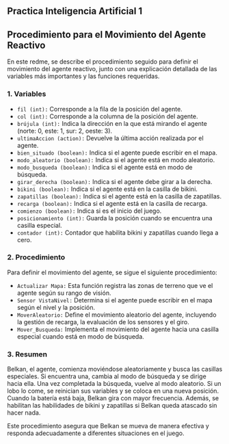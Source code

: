 ## Practica Inteligencia Artificial 1

## Procedimiento para el Movimiento del Agente Reactivo

En este redme, se describe el procedimiento seguido para definir el movimiento del agente reactivo, junto con una explicación detallada de las variables más importantes y las funciones requeridas.

### 1. Variables

- `fil (int):` Corresponde a la fila de la posición del agente.
- `col (int):` Corresponde a la columna de la posición del agente.
- `brújula (int):` Indica la dirección en la que está mirando el agente (norte: 0, este: 1, sur: 2, oeste: 3).
- `ultimaAccion (action):` Devuelve la última acción realizada por el agente.
- `bien_situado (boolean):` Indica si el agente puede escribir en el mapa.
- `modo_aleatorio (boolean):` Indica si el agente está en modo aleatorio.
- `modo_busqueda (boolean):` Indica si el agente está en modo de búsqueda.
- `girar_derecha (boolean):` Indica si el agente debe girar a la derecha.
- `bikini (boolean):` Indica si el agente está en la casilla de bikini.
- `zapatillas (boolean):` Indica si el agente está en la casilla de zapatillas.
- `recarga (boolean):` Indica si el agente está en la casilla de recarga.
- `comienzo (boolean):` Indica si es el inicio del juego.
- `posicionamiento (int):` Guarda la posición cuando se encuentra una casilla especial.
- `contador (int):` Contador que habilita bikini y zapatillas cuando llega a cero.

### 2. Procedimiento

Para definir el movimiento del agente, se sigue el siguiente procedimiento:

- `Actualizar Mapa:` Esta función registra las zonas de terreno que ve el agente según su rango de visión.
- `Sensor VistaNivel:` Determina si el agente puede escribir en el mapa según el nivel y la posición.
- `MoverAleatorio:` Define el movimiento aleatorio del agente, incluyendo la gestión de recarga, la evaluación de los sensores y el giro.
- `Mover_Busqueda:` Implementa el movimiento del agente hacia una casilla especial cuando está en modo de búsqueda.

### 3. Resumen

Belkan, el agente, comienza moviéndose aleatoriamente y busca las casillas especiales. Si encuentra una, cambia al modo de búsqueda y se dirige hacia ella. Una vez completada la búsqueda, vuelve al modo aleatorio. Si un lobo lo come, se reinician sus variables y se coloca en una nueva posición. Cuando la batería está baja, Belkan gira con mayor frecuencia. Además, se habilitan las habilidades de bikini y zapatillas si Belkan queda atascado sin hacer nada.

Este procedimiento asegura que Belkan se mueva de manera efectiva y responda adecuadamente a diferentes situaciones en el juego.